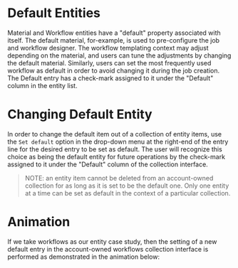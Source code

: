 # Default Entities

Material and Workflow entities have a "default" property associated with itself. The default material, for-example, is used to pre-configure the job and workflow designer. The workflow templating context may adjust depending on the material, and users can tune the adjustments by changing the default material. Similarly, users can set the most frequently used workflow as default in order to avoid changing it during the job creation. The Default entry has a check-mark assigned to it under the "Default" column in the entity list.

# Changing Default Entity

In order to change the default item out of a collection of entity items, use the `Set default` option <i class="zmdi zmdi-star-outline zmdi-hc-border"></i> in the drop-down menu at the right-end of the entry line for the desired entry to be set as default. The user will recognize this choice as being the default entity for future operations by the check-mark assigned to it under the "Default" column of the collection interface. 

> NOTE: an entity item cannot be deleted from an account-owned collection for as long as it is set to be the default one. Only one entity at a time can be set as default in the context of a particular collection. 

# Animation

If we take workflows as our entity case study, then the setting of a new default entry in the account-owned workflows collection interface is performed as demonstrated in the animation below:

<img data-gifffer="/images/setting-default.gif" />

